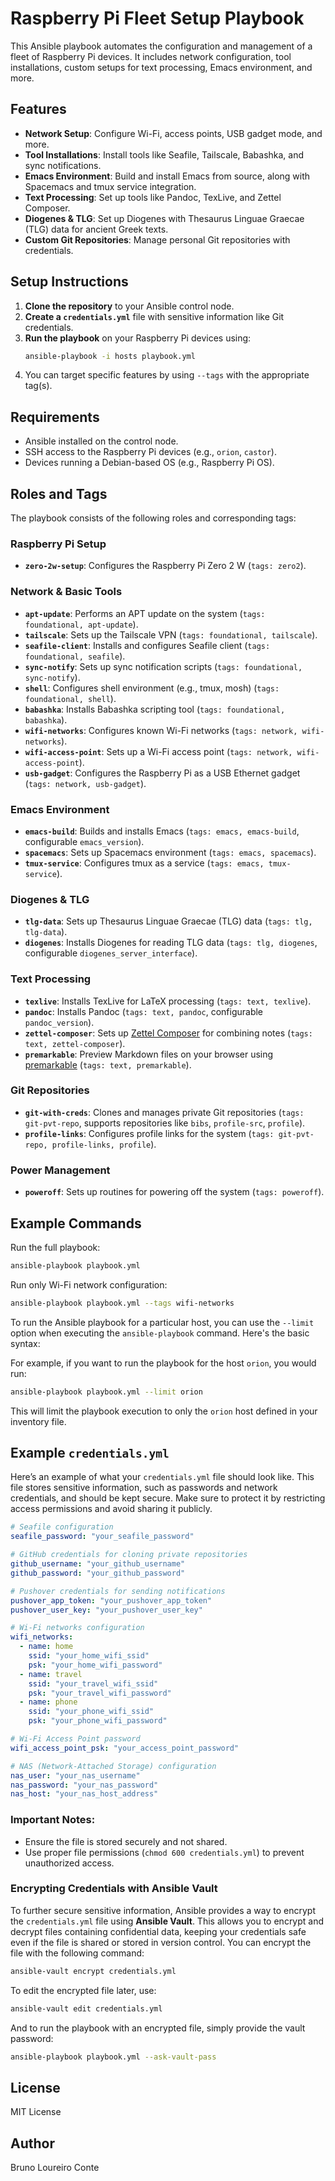 # Raspberry Pi Fleet Setup Playbook

This Ansible playbook automates the configuration and management of a fleet of Raspberry Pi devices. It includes network configuration, tool installations, custom setups for text processing, Emacs environment, and more.

## Features

- **Network Setup**: Configure Wi-Fi, access points, USB gadget mode, and more.
- **Tool Installations**: Install tools like Seafile, Tailscale, Babashka, and sync notifications.
- **Emacs Environment**: Build and install Emacs from source, along with Spacemacs and tmux service integration.
- **Text Processing**: Set up tools like Pandoc, TexLive, and Zettel Composer.
- **Diogenes & TLG**: Set up Diogenes with Thesaurus Linguae Graecae (TLG) data for ancient Greek texts.
- **Custom Git Repositories**: Manage personal Git repositories with credentials.

## Setup Instructions

1. **Clone the repository** to your Ansible control node.
2. **Create a `credentials.yml`** file with sensitive information like Git credentials.
3. **Run the playbook** on your Raspberry Pi devices using:
   ```bash
   ansible-playbook -i hosts playbook.yml
   ```
4. You can target specific features by using `--tags` with the appropriate tag(s).

## Requirements

- Ansible installed on the control node.
- SSH access to the Raspberry Pi devices (e.g., `orion`, `castor`).
- Devices running a Debian-based OS (e.g., Raspberry Pi OS).

## Roles and Tags

The playbook consists of the following roles and corresponding tags:

### Raspberry Pi Setup
- **`zero-2w-setup`**: Configures the Raspberry Pi Zero 2 W (`tags: zero2`).

### Network & Basic Tools
- **`apt-update`**: Performs an APT update on the system (`tags: foundational, apt-update`).
- **`tailscale`**: Sets up the Tailscale VPN (`tags: foundational, tailscale`).
- **`seafile-client`**: Installs and configures Seafile client (`tags: foundational, seafile`).
- **`sync-notify`**: Sets up sync notification scripts (`tags: foundational, sync-notify`).
- **`shell`**: Configures shell environment (e.g., tmux, mosh) (`tags: foundational, shell`).
- **`babashka`**: Installs Babashka scripting tool (`tags: foundational, babashka`).
- **`wifi-networks`**: Configures known Wi-Fi networks (`tags: network, wifi-networks`).
- **`wifi-access-point`**: Sets up a Wi-Fi access point (`tags: network, wifi-access-point`).
- **`usb-gadget`**: Configures the Raspberry Pi as a USB Ethernet gadget (`tags: network, usb-gadget`).

### Emacs Environment
- **`emacs-build`**: Builds and installs Emacs (`tags: emacs, emacs-build`, configurable `emacs_version`).
- **`spacemacs`**: Sets up Spacemacs environment (`tags: emacs, spacemacs`).
- **`tmux-service`**: Configures tmux as a service (`tags: emacs, tmux-service`).

### Diogenes & TLG
- **`tlg-data`**: Sets up Thesaurus Linguae Graecae (TLG) data (`tags: tlg, tlg-data`).
- **`diogenes`**: Installs Diogenes for reading TLG data (`tags: tlg, diogenes`, configurable `diogenes_server_interface`).

### Text Processing
- **`texlive`**: Installs TexLive for LaTeX processing (`tags: text, texlive`).
- **`pandoc`**: Installs Pandoc (`tags: text, pandoc`, configurable `pandoc_version`).
- **`zettel-composer`**: Sets up [Zettel Composer](https://github.com/brunocbr/zettel-composer) for combining notes (`tags: text, zettel-composer`).
- **`premarkable`**: Preview Markdown files on your browser using [premarkable](https://github.com/brunocbr/premarkable) (`tags: text, premarkable`).

### Git Repositories
- **`git-with-creds`**: Clones and manages private Git repositories (`tags: git-pvt-repo`, supports repositories like `bibs`, `profile-src`, `profile`).
- **`profile-links`**: Configures profile links for the system (`tags: git-pvt-repo, profile-links, profile`).

### Power Management
- **`poweroff`**: Sets up routines for powering off the system (`tags: poweroff`).

## Example Commands

Run the full playbook:
```bash
ansible-playbook playbook.yml
```

Run only Wi-Fi network configuration:
```bash
ansible-playbook playbook.yml --tags wifi-networks
```

To run the Ansible playbook for a particular host, you can use the `--limit` option when executing the `ansible-playbook` command. Here's the basic syntax:

For example, if you want to run the playbook for the host `orion`, you would run:

```bash
ansible-playbook playbook.yml --limit orion
```

This will limit the playbook execution to only the `orion` host defined in your inventory file.

## Example `credentials.yml`

Here’s an example of what your `credentials.yml` file should look like. This file stores sensitive information, such as passwords and network credentials, and should be kept secure. Make sure to protect it by restricting access permissions and avoid sharing it publicly.

```yaml
# Seafile configuration
seafile_password: "your_seafile_password"

# GitHub credentials for cloning private repositories
github_username: "your_github_username"
github_password: "your_github_password"

# Pushover credentials for sending notifications
pushover_app_token: "your_pushover_app_token"
pushover_user_key: "your_pushover_user_key"

# Wi-Fi networks configuration
wifi_networks:
  - name: home
    ssid: "your_home_wifi_ssid"
    psk: "your_home_wifi_password"
  - name: travel
    ssid: "your_travel_wifi_ssid"
    psk: "your_travel_wifi_password"
  - name: phone
    ssid: "your_phone_wifi_ssid"
    psk: "your_phone_wifi_password"

# Wi-Fi Access Point password
wifi_access_point_psk: "your_access_point_password"

# NAS (Network-Attached Storage) configuration
nas_user: "your_nas_username"
nas_password: "your_nas_password"
nas_host: "your_nas_host_address"
```

### Important Notes:
- Ensure the file is stored securely and not shared.
- Use proper file permissions (`chmod 600 credentials.yml`) to prevent unauthorized access.

### Encrypting Credentials with Ansible Vault

To further secure sensitive information, Ansible provides a way to encrypt the `credentials.yml` file using **Ansible Vault**. This allows you to encrypt and decrypt files containing confidential data, keeping your credentials safe even if the file is shared or stored in version control. You can encrypt the file with the following command:

```bash
ansible-vault encrypt credentials.yml
```

To edit the encrypted file later, use:

```bash
ansible-vault edit credentials.yml
```

And to run the playbook with an encrypted file, simply provide the vault password:

```bash
ansible-playbook playbook.yml --ask-vault-pass
```

## License

MIT License

## Author

Bruno Loureiro Conte
